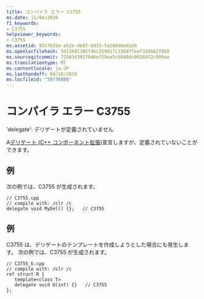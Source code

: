 ```yaml
---
title: コンパイラ エラー C3755
ms.date: 11/04/2016
f1_keywords:
- C3755
helpviewer_keywords:
- C3755
ms.assetid: 9317b55e-a52e-4b87-b915-5a208d6eda38
ms.openlocfilehash: 5d1260138bfdbc318817c336077eef326b62f8b8
ms.sourcegitcommit: 72583d30170d6ef29ea5c6848dc00169f2c909aa
ms.translationtype: MT
ms.contentlocale: ja-JP
ms.lasthandoff: 04/18/2019
ms.locfileid: "59776808"
---
```

# <a name="compiler-error-c3755"></a>コンパイラ エラー C3755

'delegate': デリゲートが定義されていません

A[デリゲート (C++ コンポーネント拡張)](../../extensions/delegate-cpp-component-extensions.md)宣言しますが、定義されていないことができます。

## <a name="example"></a>例

次の例では、C3755 が生成されます。

```
// C3755.cpp
// compile with: /clr /c
delegate void MyDel() {};   // C3755
```

## <a name="example"></a>例

C3755 は、デリゲートのテンプレートを作成しようとした場合にも発生します。 次の例では、C3755 が生成されます。

```
// C3755_b.cpp
// compile with: /clr /c
ref struct R {
   template<class T>
   delegate void D(int) {}   // C3755
};
```